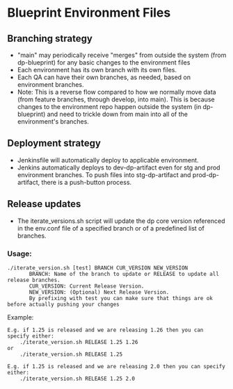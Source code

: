 # Blueprint Environment Files

## Branching strategy

* "main" may periodically receive "merges" from outside the system (from dp-blueprint) for any basic changes to the environment files
* Each environment has its own branch with its own files.
* Each QA can have their own branches, as needed, based on environment branches.
* Note: This is a reverse flow compared to how we normally move data (from feature branches, through develop, into main). This is because changes to the environment repo happen outside the system (in dp-blueprint) and need to trickle down from main into all of the environment's branches.

## Deployment strategy
* Jenkinsfile will automatically deploy to applicable environment.
* Jenkins automatically deploys to dev-dp-artifact even for stg and prod environment branches. To push files into stg-dp-artifact and prod-dp-artifact, there is a push-button process.

## Release updates
* The iterate_versions.sh script will update the dp core version referenced in the env.conf file of a specified branch or of a predefined list of branches.

### Usage: 

    ./iterate_version.sh [test] BRANCH CUR_VERSION NEW_VERSION
           BRANCH: Name of the branch to update or RELEASE to update all release branches.
           CUR_VERSION: Current Release Version.
           NEW_VERSION: (Optional) Next Release Version.
           By prefixing with test you can make sure that things are ok before actually pushing your changes

Example:

    E.g. if 1.25 is released and we are releasing 1.26 then you can specify either:
        ./iterate_version.sh RELEASE 1.25 1.26
    or
        ./iterate_version.sh RELEASE 1.25

    E.g. if 1.25 is released and we are releasing 2.0 then you can specify either:
        ./iterate_version.sh RELEASE 1.25 2.0


